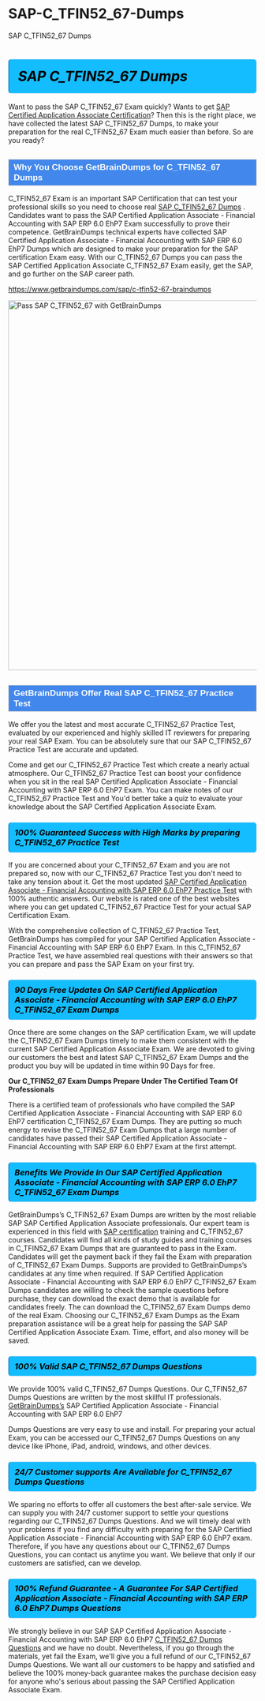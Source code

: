 # SAP-C_TFIN52_67-Dumps
SAP C_TFIN52_67 Dumps
<h1><strong><span style="display: block; color: #000000; background: #14BDFF; border: 0.5px solid #AED6F1; border-left: 3px solid #3498DB; padding: .6em; border-radius: 6px;">                     <em>SAP C_TFIN52_67 <span class="exam_variation">Dumps</span> </em>                </span></strong>            </h1>                        <p>Want to pass the SAP C_TFIN52_67 Exam quickly? Wants to get <a href="https://www.getbraindumps.com/sap/sap-certified-application-associate-braindumps.html">SAP Certified Application Associate Certification</a>?  Then this is the right place, we have collected the             latest SAP C_TFIN52_67 <span class="exam_variation">Dumps</span>, to make your preparation for the real C_TFIN52_67 Exam much easier than before. So are you ready?</p>                        <h2 style="background: #4287ec; border: 1px solid #cccccc; padding: 5px 10px;">                <span style="color: #ffffff;">                    <span style="font-size: 11pt;">                        <span style="line-height: normal;">                            <span style="font-family: Calibri,sans-serif;">                                <strong>                                    <span style="font-size: 13.0pt;">Why You Choose GetBrainDumps for C_TFIN52_67 <span class="exam_variation">Dumps</span></span>                                </strong>                            </span>                        </span>                    </span>                </span>            </h2>                        <p>C_TFIN52_67 Exam is an important SAP Certification that can test your professional skills so you need to choose real <a href="https://www.getbraindumps.com/sap/c-tfin52-67-braindumps">SAP C_TFIN52_67 <span class="exam_variation">Dumps</span></a> .             Candidates want to pass the SAP Certified Application Associate - Financial Accounting with SAP ERP 6.0 EhP7 Exam successfully to prove their competence. GetBrainDumps technical experts             have collected SAP Certified Application Associate - Financial Accounting with SAP ERP 6.0 EhP7 <span class="exam_variation">Dumps</span> which are designed to make your preparation for the SAP certification Exam easy. With our             C_TFIN52_67 <span class="exam_variation">Dumps</span> you can pass the SAP Certified Application Associate C_TFIN52_67 Exam easily, get the SAP, and go further on the SAP career path.</p>                        <p><a href="https://www.getbraindumps.com/sap/c-tfin52-67-braindumps">https://www.getbraindumps.com/sap/c-tfin52-67-braindumps</a></p>                        <p><a href="https://www.getbraindumps.com/"><img src="https://www.getbraindumps.com/images/get-updated-exam-questions-with-discount-getbraindumps.jpg" class="postImage" alt="Pass SAP C_TFIN52_67 with GetBrainDumps" width="750"></a></p>                            <h2 style="background: #4287ec; border: 1px solid #cccccc; padding: 5px 10px;">                <span style="color: #ffffff;">                    <span style="font-size: 11pt;">                        <span style="line-height: normal;">                            <span style="font-family: Calibri,sans-serif;">                                <strong>                                    <span style="font-size: 13.0pt;">GetBrainDumps Offer Real SAP C_TFIN52_67 <span class="exam_variation2">Practice Test</span></span>                                </strong>                            </span>                        </span>                    </span>                </span>            </h2>                        <p>We offer you the latest and most accurate C_TFIN52_67 <span class="exam_variation2">Practice Test</span>, evaluated by our experienced and highly skilled IT reviewers for preparing your             real SAP Exam. You can be absolutely sure that our SAP C_TFIN52_67 <span class="exam_variation2">Practice Test</span> are accurate and updated.</p>                        <p>Come and get our C_TFIN52_67 <span class="exam_variation2">Practice Test</span> which create a nearly actual atmosphere. Our C_TFIN52_67 <span class="exam_variation2">Practice Test</span> can boost your confidence when you sit             in the real SAP Certified Application Associate - Financial Accounting with SAP ERP 6.0 EhP7 Exam. You can make notes of our C_TFIN52_67 <span class="exam_variation2">Practice Test</span> and You'd better take a quiz to evaluate             your knowledge about the SAP Certified Application Associate Exam.</p>                        <h3>                <strong>                    <span style="display: block; color: #000000; background: #14BDFF; border: 0.5px solid #AED6F1; border-left: 3px solid #3498DB; padding: .6em; border-radius: 6px;">                        <em>100% Guaranteed Success with High Marks by preparing C_TFIN52_67 <span class="exam_variation2">Practice Test</span></em>                    </span>                </strong>            </h3>                        <p>If you are concerned about your C_TFIN52_67 Exam and you are not prepared so, now with our C_TFIN52_67 <span class="exam_variation2">Practice Test</span> you don't need to take any tension about it.            Get the most updated <a href="https://www.getbraindumps.com/sap/c-tfin52-67-braindumps">SAP Certified Application Associate - Financial Accounting with SAP ERP 6.0 EhP7 <span class="exam_variation2">Practice Test</span></a> with 100% authentic answers. Our website is rated one of the best websites where you can             get updated C_TFIN52_67 <span class="exam_variation2">Practice Test</span> for your actual SAP Certification Exam.</p>                        <p>With the comprehensive collection of C_TFIN52_67 <span class="exam_variation2">Practice Test</span>, GetBrainDumps has compiled for your SAP Certified Application Associate - Financial Accounting with SAP ERP 6.0 EhP7 Exam. In this C_TFIN52_67 <span class="exam_variation2">Practice Test</span>,             we have assembled real questions with their answers so that you can prepare and pass the SAP Exam on your first try.</p>                        <h3>                <strong>                    <span style="display: block; color: #000000; background: #14BDFF; border: 0.5px solid #AED6F1; border-left: 3px solid #3498DB; padding: .6em; border-radius: 6px;">                        <em>90 Days Free Updates On SAP Certified Application Associate - Financial Accounting with SAP ERP 6.0 EhP7 C_TFIN52_67 <span class="exam_variation3">Exam Dumps</span></em>                    </span>                </strong>            </h3>                        <p>Once there are some changes on the SAP certification Exam, we will update the C_TFIN52_67 <span class="exam_variation3">Exam Dumps</span> timely to make them consistent with the current             SAP Certified Application Associate Exam. We are devoted to giving our customers the best and latest SAP C_TFIN52_67 <span class="exam_variation3">Exam Dumps</span> and the product you buy             will be updated in time within 90 Days for free.</p>                        <p><strong>Our C_TFIN52_67 <span class="exam_variation3">Exam Dumps</span> Prepare Under The Certified Team Of Professionals</strong></p>                        <p>There is a certified team of professionals who have compiled the SAP Certified Application Associate - Financial Accounting with SAP ERP 6.0 EhP7 certification             C_TFIN52_67 <span class="exam_variation3">Exam Dumps</span>. They are putting so much energy to revise the C_TFIN52_67 <span class="exam_variation3">Exam Dumps</span> that a large number of candidates have passed             their SAP Certified Application Associate - Financial Accounting with SAP ERP 6.0 EhP7 Exam  at the first attempt.</p>                        <h3>                <strong>                    <span style="display: block; color: #000000; background: #14BDFF; border: 0.5px solid #AED6F1; border-left: 3px solid #3498DB; padding: .6em; border-radius: 6px;">                        <em>Benefits We Provide In Our SAP Certified Application Associate - Financial Accounting with SAP ERP 6.0 EhP7 C_TFIN52_67 <span class="exam_variation3">Exam Dumps</span></em>                    </span>                </strong>            </h3>                        <p>GetBrainDumps’s C_TFIN52_67 <span class="exam_variation3">Exam Dumps</span> are written by the most reliable SAP SAP Certified Application Associate professionals. Our expert team is experienced in             this field with <a href="https://www.getbraindumps.com/sap-braindumps.html">SAP certification</a> training and C_TFIN52_67 courses. Candidates will find all kinds of study guides and training courses in             C_TFIN52_67 <span class="exam_variation3">Exam Dumps</span> that are guaranteed to pass in the Exam. Candidates will get the payment back if they fail the Exam with preparation of             C_TFIN52_67 <span class="exam_variation3">Exam Dumps</span>. Supports are provided to GetBrainDumps’s candidates at any time when required. If SAP Certified Application Associate - Financial Accounting with SAP ERP 6.0 EhP7             C_TFIN52_67 <span class="exam_variation3">Exam Dumps</span> candidates are willing to check the sample questions before purchase, they can download the exact demo that is available             for candidates freely. The can download the C_TFIN52_67 <span class="exam_variation3">Exam Dumps</span> demo of the real Exam. Choosing our C_TFIN52_67 <span class="exam_variation3">Exam Dumps</span> as the Exam preparation             assistance will be a great help for passing the SAP SAP Certified Application Associate Exam. Time, effort, and also money will be saved.</p>                        <h3>                <strong>                    <span style="display: block; color: #000000; background: #14BDFF; border: 0.5px solid #AED6F1; border-left: 3px solid #3498DB; padding: .6em; border-radius: 6px;">                        <em>100% Valid SAP C_TFIN52_67 <span class="exam_variation4">Dumps Questions</span></em>                    </span>                </strong>            </h3>                        <p>We provide 100% valid C_TFIN52_67 <span class="exam_variation4">Dumps Questions</span>. Our C_TFIN52_67 <span class="exam_variation4">Dumps Questions</span> are written by the most skillful IT professionals. <a href="https://www.getbraindumps.com/">GetBrainDumps’s</a> SAP Certified Application Associate - Financial Accounting with SAP ERP 6.0 EhP7</p>            <p> <span class="exam_variation4">Dumps Questions</span> are very easy to use and install. For preparing your actual Exam, you can be accessed our C_TFIN52_67 <span class="exam_variation4">Dumps Questions</span> on any device like iPhone, iPad, android, windows, and other devices.</p>                        <h3>                <strong>                    <span style="display: block; color: #000000; background: #14BDFF; border: 0.5px solid #AED6F1; border-left: 3px solid #3498DB; padding: .6em; border-radius: 6px;">                        <em>24/7 Customer supports Are Available for C_TFIN52_67 <span class="exam_variation4">Dumps Questions</span></em>                    </span>                </strong>            </h3>                        <p>We sparing no efforts to offer all customers the best after-sale service. We can supply you with 24/7 customer support to settle your             questions regarding our C_TFIN52_67 <span class="exam_variation4">Dumps Questions</span>. And we will timely deal with your problems if you find any difficulty with preparing for the             SAP Certified Application Associate - Financial Accounting with SAP ERP 6.0 EhP7 exam. Therefore, if you have any questions about our C_TFIN52_67 <span class="exam_variation4">Dumps Questions</span>, you can contact us             anytime you want. We believe that only if our customers are satisfied, can we develop.</p>                        <h3>                <strong>                    <span style="display: block; color: #000000; background: #14BDFF; border: 0.5px solid #AED6F1; border-left: 3px solid #3498DB; padding: .6em; border-radius: 6px;">                        <em>100% Refund Guarantee - A Guarantee For SAP Certified Application Associate - Financial Accounting with SAP ERP 6.0 EhP7 <span class="exam_variation4">Dumps Questions</span></em>                    </span>                </strong>            </h3>                        <p>We strongly believe in our SAP SAP Certified Application Associate - Financial Accounting with SAP ERP 6.0 EhP7 <a href="https://www.getbraindumps.com/sap/c-tfin52-67-braindumps">C_TFIN52_67 <span class="exam_variation4">Dumps Questions</span></a> and we have no doubt. Nevertheless, if you go through             the materials, yet fail the Exam, we'll give you a full refund of our C_TFIN52_67 <span class="exam_variation4">Dumps Questions</span>. We want all our customers to be happy and satisfied and             believe the 100% money-back guarantee makes the purchase decision easy for anyone who's serious about passing the SAP Certified Application Associate Exam.</p>                    
